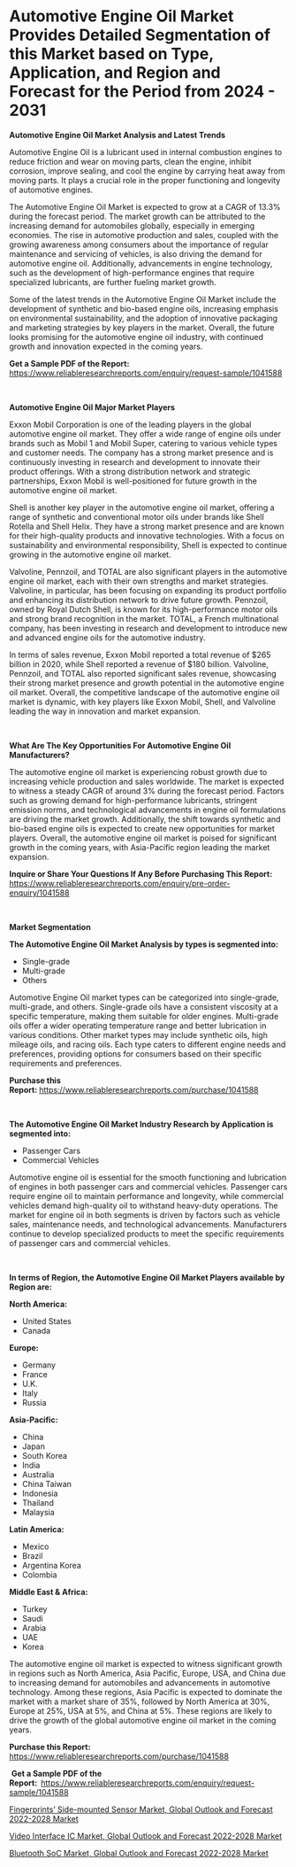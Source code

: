 <p><h1>Automotive Engine Oil Market Provides Detailed Segmentation of this Market based on Type, Application, and Region and Forecast for the Period from 2024 - 2031</h1></p><p><strong>Automotive Engine Oil Market Analysis and Latest Trends</strong></p>
<p><p>Automotive Engine Oil is a lubricant used in internal combustion engines to reduce friction and wear on moving parts, clean the engine, inhibit corrosion, improve sealing, and cool the engine by carrying heat away from moving parts. It plays a crucial role in the proper functioning and longevity of automotive engines.</p><p>The Automotive Engine Oil Market is expected to grow at a CAGR of 13.3% during the forecast period. The market growth can be attributed to the increasing demand for automobiles globally, especially in emerging economies. The rise in automotive production and sales, coupled with the growing awareness among consumers about the importance of regular maintenance and servicing of vehicles, is also driving the demand for automotive engine oil. Additionally, advancements in engine technology, such as the development of high-performance engines that require specialized lubricants, are further fueling market growth.</p><p>Some of the latest trends in the Automotive Engine Oil Market include the development of synthetic and bio-based engine oils, increasing emphasis on environmental sustainability, and the adoption of innovative packaging and marketing strategies by key players in the market. Overall, the future looks promising for the automotive engine oil industry, with continued growth and innovation expected in the coming years.</p></p>
<p><strong>Get a Sample PDF of the Report:&nbsp;</strong> <a href="https://www.reliableresearchreports.com/enquiry/request-sample/1041588">https://www.reliableresearchreports.com/enquiry/request-sample/1041588</a></p>
<p>&nbsp;</p>
<p><strong>Automotive Engine Oil Major Market Players</strong></p>
<p><p>Exxon Mobil Corporation is one of the leading players in the global automotive engine oil market. They offer a wide range of engine oils under brands such as Mobil 1 and Mobil Super, catering to various vehicle types and customer needs. The company has a strong market presence and is continuously investing in research and development to innovate their product offerings. With a strong distribution network and strategic partnerships, Exxon Mobil is well-positioned for future growth in the automotive engine oil market.</p><p>Shell is another key player in the automotive engine oil market, offering a range of synthetic and conventional motor oils under brands like Shell Rotella and Shell Helix. They have a strong market presence and are known for their high-quality products and innovative technologies. With a focus on sustainability and environmental responsibility, Shell is expected to continue growing in the automotive engine oil market.</p><p>Valvoline, Pennzoil, and TOTAL are also significant players in the automotive engine oil market, each with their own strengths and market strategies. Valvoline, in particular, has been focusing on expanding its product portfolio and enhancing its distribution network to drive future growth. Pennzoil, owned by Royal Dutch Shell, is known for its high-performance motor oils and strong brand recognition in the market. TOTAL, a French multinational company, has been investing in research and development to introduce new and advanced engine oils for the automotive industry.</p><p>In terms of sales revenue, Exxon Mobil reported a total revenue of $265 billion in 2020, while Shell reported a revenue of $180 billion. Valvoline, Pennzoil, and TOTAL also reported significant sales revenue, showcasing their strong market presence and growth potential in the automotive engine oil market. Overall, the competitive landscape of the automotive engine oil market is dynamic, with key players like Exxon Mobil, Shell, and Valvoline leading the way in innovation and market expansion.</p></p>
<p>&nbsp;</p>
<p><strong>What Are The Key Opportunities For Automotive Engine Oil Manufacturers?</strong></p>
<p><p>The automotive engine oil market is experiencing robust growth due to increasing vehicle production and sales worldwide. The market is expected to witness a steady CAGR of around 3% during the forecast period. Factors such as growing demand for high-performance lubricants, stringent emission norms, and technological advancements in engine oil formulations are driving the market growth. Additionally, the shift towards synthetic and bio-based engine oils is expected to create new opportunities for market players. Overall, the automotive engine oil market is poised for significant growth in the coming years, with Asia-Pacific region leading the market expansion.</p></p>
<p><strong>Inquire or Share Your Questions If Any Before Purchasing This Report:</strong> <a href="https://www.reliableresearchreports.com/enquiry/pre-order-enquiry/1041588">https://www.reliableresearchreports.com/enquiry/pre-order-enquiry/1041588</a></p>
<p>&nbsp;</p>
<p><strong>Market Segmentation</strong></p>
<p><strong>The Automotive Engine Oil Market Analysis by types is segmented into:</strong></p>
<p><ul><li>Single-grade</li><li>Multi-grade</li><li>Others</li></ul></p>
<p><p>Automotive Engine Oil market types can be categorized into single-grade, multi-grade, and others. Single-grade oils have a consistent viscosity at a specific temperature, making them suitable for older engines. Multi-grade oils offer a wider operating temperature range and better lubrication in various conditions. Other market types may include synthetic oils, high mileage oils, and racing oils. Each type caters to different engine needs and preferences, providing options for consumers based on their specific requirements and preferences.</p></p>
<p><strong>Purchase this Report:&nbsp;</strong><a href="https://www.reliableresearchreports.com/purchase/1041588">https://www.reliableresearchreports.com/purchase/1041588</a></p>
<p>&nbsp;</p>
<p><strong>The Automotive Engine Oil Market Industry Research by Application is segmented into:</strong></p>
<p><ul><li>Passenger Cars</li><li>Commercial Vehicles</li></ul></p>
<p><p>Automotive engine oil is essential for the smooth functioning and lubrication of engines in both passenger cars and commercial vehicles. Passenger cars require engine oil to maintain performance and longevity, while commercial vehicles demand high-quality oil to withstand heavy-duty operations. The market for engine oil in both segments is driven by factors such as vehicle sales, maintenance needs, and technological advancements. Manufacturers continue to develop specialized products to meet the specific requirements of passenger cars and commercial vehicles.</p></p>
<p>&nbsp;</p>
<p><strong>In terms of Region, the Automotive Engine Oil Market Players available by Region are:</strong></p>
<p>
    <p> <strong> North America: </strong>
        <ul>
            <li>United States</li>
            <li>Canada</li>
        </ul>
        </p> 
    <p> <strong> Europe: </strong>
        <ul>
            <li>Germany</li>
            <li>France</li>
            <li>U.K.</li>
            <li>Italy</li>
            <li>Russia</li>
        </ul>
        </p> 
    <p> <strong> Asia-Pacific: </strong>
        <ul>
            <li>China</li>
            <li>Japan</li>
            <li>South Korea</li>
            <li>India</li>
            <li>Australia</li>
            <li>China Taiwan</li>
            <li>Indonesia</li>
            <li>Thailand</li>
            <li>Malaysia</li>
        </ul>
        </p> 
    <p> <strong> Latin America: </strong>
        <ul>
            <li>Mexico</li>
            <li>Brazil</li>
            <li>Argentina Korea</li>
            <li>Colombia</li>
        </ul>
        </p> 
    <p> <strong> Middle East & Africa: </strong>
        <ul>
            <li>Turkey</li>
            <li>Saudi</li>
            <li>Arabia</li>
            <li>UAE</li>
            <li>Korea</li>
        </ul>
    </p>
    </p>
<p><p>The automotive engine oil market is expected to witness significant growth in regions such as North America, Asia Pacific, Europe, USA, and China due to increasing demand for automobiles and advancements in automotive technology. Among these regions, Asia Pacific is expected to dominate the market with a market share of 35%, followed by North America at 30%, Europe at 25%, USA at 5%, and China at 5%. These regions are likely to drive the growth of the global automotive engine oil market in the coming years.</p></p>
<p><strong>Purchase this Report: </strong><a href="https://www.reliableresearchreports.com/purchase/1041588">https://www.reliableresearchreports.com/purchase/1041588</a></p>
<p>&nbsp;<strong>Get a Sample PDF of the Report:&nbsp;&nbsp;</strong><a href="https://www.reliableresearchreports.com/enquiry/request-sample/1041588">https://www.reliableresearchreports.com/enquiry/request-sample/1041588</a></p>
<p><strong></strong></p>
<p><p><a href="https://view.publitas.com/reportprime-1/fingerprints-side-mounted-sensor-market-global-outlook-and-forecast-2022-2028-market-research-report-provides-thorough-industry-overview-which-offers-an-in-depth-analysis-of-product-trends-and-new-market-divisions/">Fingerprints’ Side-mounted Sensor Market, Global Outlook and Forecast 2022-2028 Market</a></p><p><a href="https://view.publitas.com/reportprime-1/video-interface-ic-market-global-outlook-and-forecast-2022-2028-market-challenges-opportunities-and-growth-drivers-and-major-market-players-forecasted-for-period-from-2023-2030/">Video Interface IC Market, Global Outlook and Forecast 2022-2028 Market</a></p><p><a href="https://view.publitas.com/reportprime-1/bluetooth-soc-market-global-outlook-and-forecast-2022-2028-market-research-report-provides-thorough-industry-overview-which-offers-an-in-depth-analysis-of-product-trends-and-new-market-divisions/">Bluetooth SoC Market, Global Outlook and Forecast 2022-2028 Market</a></p></p>